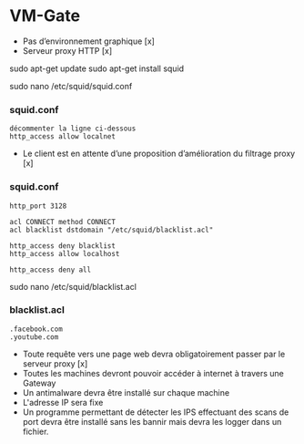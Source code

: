 # VM-Gate
- Pas d’environnement graphique [x]
- Serveur proxy HTTP [x]  

sudo apt-get update
sudo apt-get install squid

sudo nano /etc/squid/squid.conf
### squid.conf
```
décommenter la ligne ci-dessous
http_access allow localnet
```
- Le client est en attente d’une proposition d’amélioration du filtrage proxy [x]
### squid.conf
```
http_port 3128

acl CONNECT method CONNECT
acl blacklist dstdomain "/etc/squid/blacklist.acl"

http_access deny blacklist
http_access allow localhost

http_access deny all
```
sudo nano /etc/squid/blacklist.acl
### blacklist.acl
```
.facebook.com
.youtube.com
```

- Toute requête vers une page web devra obligatoirement passer par le serveur proxy [x]
- Toutes les machines devront pouvoir accéder à internet à travers une Gateway 
- Un antimalware devra être installé sur chaque machine
- L'adresse IP sera fixe
- Un programme permettant de détecter les IPS effectuant des scans de port devra être installé sans les bannir mais devra les logger dans un fichier.

